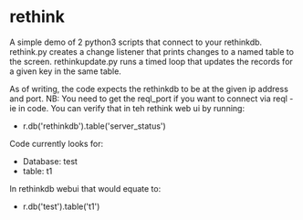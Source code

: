 # rethink

A simple demo of 2 python3 scripts that connect to your rethinkdb.
rethink.py creates a change listener that prints changes to a named table to the screen.
rethinkupdate.py runs a timed loop that updates the records for a given key in the same table.

As of writing, the code expects the rethinkdb to be at the given ip address and port.
NB: You need to get the reql_port if you want to connect via reql - ie in code.
You can verify that in teh rethink web ui by running:
  - r.db('rethinkdb').table('server_status')
 
Code currently looks for: 
  - Database: test 
  - table: t1
  
In rethinkdb webui that would equate to:
  - r.db('test').table('t1')
  
  

